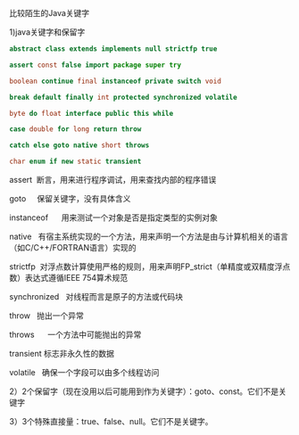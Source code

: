 比较陌生的Java关键字

1)java关键字和保留字
```java
abstract class extends implements null strictfp true

assert const false import package super try

boolean continue final instanceof private switch void

break default finally int protected synchronized volatile

byte do float interface public this while

case double for long return throw

catch else goto native short throws

char enum if new static transient

```
  
assert  断言，用来进行程序调试，用来查找内部的程序错误

goto     保留关键字，没有具体含义

instanceof      用来测试一个对象是否是指定类型的实例对象

native   有宿主系统实现的一个方法，用来声明一个方法是由与计算机相关的语言（如C/C++/FORTRAN语言）实现的

strictfp  对浮点数计算使用严格的规则，用来声明FP_strict（单精度或双精度浮点数）表达式遵循IEEE 754算术规范

synchronized   对线程而言是原子的方法或代码块

throw   抛出一个异常

throws      一个方法中可能抛出的异常

transient 标志非永久性的数据

volatile   确保一个字段可以由多个线程访问

  

2）2个保留字（现在没用以后可能用到作为关键字）：goto、const。它们不是关键字

3）3个特殊直接量：true、false、null。它们不是关键字。